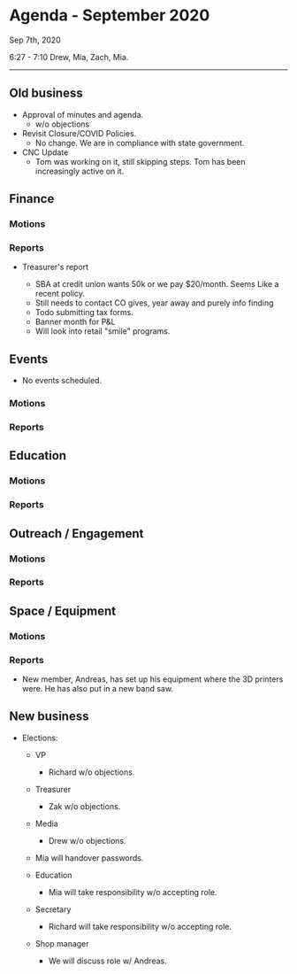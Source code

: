 # Agenda - September 2020

Sep 7th, 2020

6:27 - 7:10
Drew, Mia, Zach, Mia.

---

## Old business

- Approval of minutes and agenda.
  - w/o objections
- Revisit Closure/COVID Policies.
  - No change. We are in compliance with state government.
- CNC Update
  - Tom was working on it, still skipping steps. Tom has been increasingly active on it.

## Finance

### Motions

### Reports

- Treasurer's report

  - SBA at credit union wants 50k or we pay \$20/month. Seems Like a recent policy.
  - Still needs to contact CO gives, year away and purely info finding
  - Todo submitting tax forms.
  - Banner month for P&L
  - Will look into retail "smile" programs.

## Events

- No events scheduled.

### Motions

### Reports

## Education

### Motions

### Reports

## Outreach / Engagement

### Motions

### Reports

## Space / Equipment

### Motions

### Reports

- New member, Andreas, has set up his equipment where the 3D printers were. He has also put in a new band saw.

## New business

- Elections:

  - VP
    - Richard w/o objections.
  - Treasurer
    - Zak w/o objections.
  - Media
    - Drew w/o objections.
  - Mia will handover passwords.
  - Education
    - Mia will take responsibility w/o accepting role.
  - Secretary

    - Richard will take responsibility w/o accepting role.

  - Shop manager
    - We will discuss role w/ Andreas.
